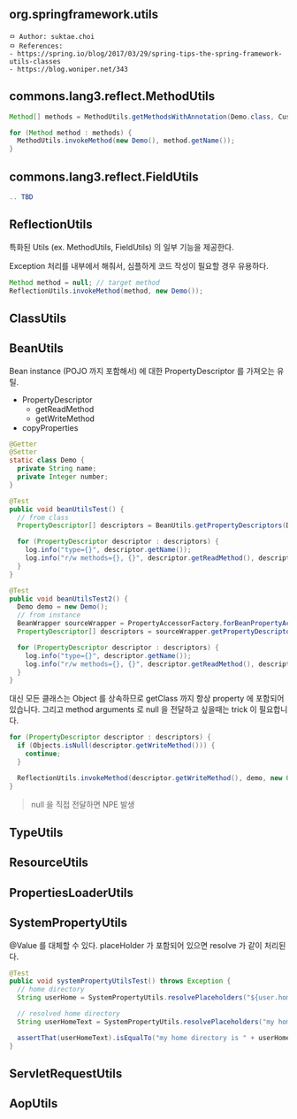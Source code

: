 ## org.springframework.utils

```
ㅁ Author: suktae.choi
ㅁ References:
- https://spring.io/blog/2017/03/29/spring-tips-the-spring-framework-utils-classes
- https://blog.woniper.net/343
```

## commons.lang3.reflect.MethodUtils

```java
Method[] methods = MethodUtils.getMethodsWithAnnotation(Demo.class, CustomTag.class);	// target methods

for (Method method : methods) {
  MethodUtils.invokeMethod(new Demo(), method.getName());
}
```

## commons.lang3.reflect.FieldUtils

```java
.. TBD
```

## ReflectionUtils

특화된 Utils (ex. MethodUtils, FieldUtils) 의 일부 기능을 제공한다.

Exception 처리를 내부에서 해줘서, 심플하게 코드 작성이 필요할 경우 유용하다.

```java
Method method = null; // target method
ReflectionUtils.invokeMethod(method, new Demo());
```

## ClassUtils

## BeanUtils

Bean instance (POJO 까지 포함해서) 에 대한 PropertyDescriptor 를 가져오는 유틸.

- PropertyDescriptor
  - getReadMethod
  - getWriteMethod
- copyProperties

```java
@Getter
@Setter
static class Demo {
  private String name;
  private Integer number;
}

@Test
public void beanUtilsTest() {
  // from class
  PropertyDescriptor[] descriptors = BeanUtils.getPropertyDescriptors(Demo.class);

  for (PropertyDescriptor descriptor : descriptors) {
    log.info("type={}", descriptor.getName());
    log.info("r/w methods={}, {}", descriptor.getReadMethod(), descriptor.getWriteMethod());
  }  
}

@Test
public void beanUtilsTest2() {
  Demo demo = new Demo();
  // from instance
  BeanWrapper sourceWrapper = PropertyAccessorFactory.forBeanPropertyAccess(demo);
  PropertyDescriptor[] descriptors = sourceWrapper.getPropertyDescriptors();

  for (PropertyDescriptor descriptor : descriptors) {
    log.info("type={}", descriptor.getName());
    log.info("r/w methods={}, {}", descriptor.getReadMethod(), descriptor.getWriteMethod());
  }
}
```

대신 모든 클래스는 Object 를 상속하므로 getClass 까지 항상 property 에 포함되어 있습니다. 그리고 method arguments 로 null 을 전달하고 싶을때는 trick 이 필요합니다.

```java
for (PropertyDescriptor descriptor : descriptors) {
  if (Objects.isNull(descriptor.getWriteMethod())) {
    continue;
  }

  ReflectionUtils.invokeMethod(descriptor.getWriteMethod(), demo, new Object[] {null}); // trick
}
```

> null 을 직접 전달하면 NPE 발생

## TypeUtils

## ResourceUtils

## PropertiesLoaderUtils

## SystemPropertyUtils

@Value 를 대체할 수 있다. placeHolder 가 포함되어 있으면 resolve 가 같이 처리된다.

```java
@Test
public void systemPropertyUtilsTest() throws Exception {
  // home directory
  String userHome = SystemPropertyUtils.resolvePlaceholders("${user.home}");

  // resolved home directory
  String userHomeText = SystemPropertyUtils.resolvePlaceholders("my home directory is ${user.home}");

  assertThat(userHomeText).isEqualTo("my home directory is " + userHome);
}
```

## ServletRequestUtils

## AopUtils